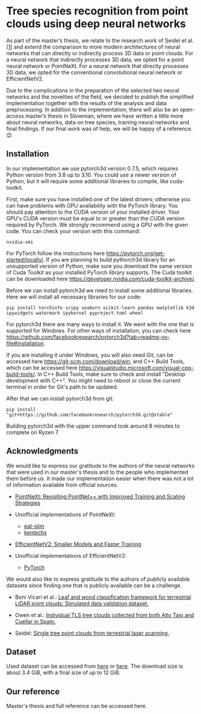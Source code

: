# Tree species recognition from point clouds using deep neural networks

<!-- V okviru magistrska dela se navezujemo na raziskovalno delo Seidel s sodelavci in razširjamo primerjavo na modernejše arhitektur nevronskih mrež, ki lahko posredno ali neposredno obdelajo 3D podatke ali oblakov točk. Za nevronsko mrežo, ki posredno obdeluje 3D podatke smo se odločili za točkovno nevronsko mrežo oz. PointNeXt. Za nevronsko mrežo, ki neposredno obdeluje 3D podatke smo se odločili za navadno konvolucijsko nevronsko mrežo EfficientNetV2. -->

As part of the master’s thesis, we relate to the research work of Seidel et al. [[1](https://doi.org/10.3389/fpls.2021.635440)] and extend the comparison to more modern architectures of neural networks that can directly or indirectly process 3D data or point clouds. For a neural network that indirectly processes 3D data, we opted for a point neural network or PointNeXt. For a neural network that directly processes 3D data, we opted for the conventional convolutional neural network or EfficientNetV2.

<!-- Zaradi zapletov pri pripravi izbranih dveh nevronskih mrež in novosti področja, smo se odločili, da objavimo poenostavljeni implementaciji skupaj z rezultati analize in predobdelave podatkov. Poleg implementacije bo na voljo tudi prosto dostopno magistrsko delo v slovenske jeziku, kjer smo zapisali malo več o nevronskih mrežah, podatkih o drevesnih vrstah, učenju samih nevronskih mrež in zaključnih ugotovitvah. V primeru, da vam je naše zaključno delo prišlo prav, bomo veseli reference. -->

Due to the complications in the preparation of the selected two neural networks and the novelties of the field, we decided to publish the simplified implementation together with the results of the analysis and data preprocessing. In addition to the implementation, there will also be an open-access master’s thesis in Slovenian, where we have written a little more about neural networks, data on tree species, training neural networks and final findings. If our final work was of help, we will be happy of a reference. 😊

## Installation

In our implementation we use pytorch3d version 0.7.5, which requires Python version from 3.8 up to 3.10. You could use a newer version of Python, but it will require some additional libraries to compile, like cuda-toolkit.

<!-- Pri naši implementaciji uporabljamo različico pytorch3d 0.7.5, ki zahteva različico Python od 3.8 do 3.10. Lahko uporabite novejšo različico Pythona, vendar bo za prevajanje potrebnih nekaj dodatnih knjižnic, npr. cuda-toolkit. -->

First, make sure you have installed one of the latest drivers; otherwise you can have problems with GPU availability with the PyTorch library. You should pay attention to the CUDA version of your installed driver. Your GPU's CUDA version must be equal to or greater than the CUDA version required by PyTorch. We strongly recommend using a GPU with the given code. You can check your version with this command:

<!-- Najprej se prepričajte, da ste namestili enega od najnovejših gonilnikov; v nasprotnem primeru imate lahko težave z razpoložljivostjo GPU-ja s knjižnico PyTorch. Bodite pozorni na nameščenega različico CUDA gonilnika. CUDA različica vašega GPU-ja mora biti enaka ali večja od različice CUDA, ki jo zahteva PyTorch. Priporočamo uporabo GPU-ja z dano kodo. Svojo različico lahko preverite s tem ukazom: -->

    nvidia-smi

For PyTorch follow the instructions here https://pytorch.org/get-started/locally/. If you are planning to build pythorch3d library for an unsupported version of Python, make sure you download the same version of Cuda Toolkit as your installed PyTorch library supports. The Cuda toolkit can be downloaded here https://developer.nvidia.com/cuda-toolkit-archive/.

<!-- Za PyTorch sledite navodilom tukaj https://pytorch.org/get-started/locally/. Če nameravate zgraditi knjižnico pythorch3d za nepodprto različico Pythona, se prepričajte, da ste prenesli isto različico Cuda Toolkita, kot jo podpira nameščena knjižnica PyTorch. Komplet orodij Cuda lahko prenesete tukaj https://developer.nvidia.com/cuda-toolkit-archive/. -->

Before we can install pytorch3d we need to install some additional libraries. Here we will install all necessary libraries for our code:

<!-- Preden lahko namestimo pytorch3d, moramo namestiti nekaj dodatnih knjižnic. Tukaj bomo namestili vse potrebne knjižnice za našo kodo: -->

    pip install torchinfo scipy seaborn scikit-learn pandas matplotlib k3d ipywidgets watermark ipykernel pyproject.toml wheel

For pytorch3d there are many ways to install it. We went with the one that is supported for Windows. For other ways of installation, you can check here https://github.com/facebookresearch/pytorch3d?tab=readme-ov-file#installation.

<!-- Za pytorch3d obstaja veliko načinov za namestitev. Šli smo s tistim, ki je podprt za Windows. Za druge načine namestitve lahko preverite tukaj https://github. com/facebookresearch/pytorch3d?tab=readme-ov-file#installation. -->

If you are installing it under Windows, you will also need Git, can be accessed here https://git-scm.com/download/win, and C++ Build Tools, which can be accessed here https://visualstudio.microsoft.com/visual-cpp-build-tools/. In C++ Build Tools, make sure to check and install "Desktop development with C++". You might need to reboot or close the current terminal in order for Git's path to be updated.

<!-- Če ga nameščate v operacijski sistem Windows, boste potrebovali tudi Git, do katerega lahko dostopate tukaj https://git-scm.com/download/win, in orodja za gradnjo C ++, do katerih lahko dostopate tukaj https://visualstudio.microsoft.com/visual-cpp-build-tools/. V orodjih C ++ Build preverite in namestite Desktop development with C++«. Morda boste morali znova zagnati ali zapreti trenutni terminal, da bo pot Git posodobljena. -->

After that we can install pytorch3d from git:

<!-- Po tem lahko namestimo pytorch3d iz git: -->

    pip install "git+https://github.com/facebookresearch/pytorch3d.git@stable"

Building pytorch3d with the upper command took around 8 minutes to complete on Ryzen 7.

<!-- Gradnja knjižnice pytorch3d je z zgornjim ukazom na sistemu z Ryzen 7 trajala približno 8 minut. -->

## Acknowledgments

We would like to express our gratitude to the authors of the neural networks that were used in our master's thesis and to the people who implemented them before us. It made our implementation easier when there was not a lot of information available from official sources.

- [PointNeXt: Revisiting PointNet++ with Improved Training and Scaling Strategies](https://doi.org/10.48550/arXiv.2206.04670)

- Unofficial implementations of PointNeXt:
    - [eat-slim](https://github.com/eat-slim/PointNeXt_pure_python)
    - [kentechx](https://github.com/kentechx/pointnext)

- [EfficientNetV2: Smaller Models and Faster Training](https://doi.org/10.48550/arXiv.2104.00298)

- Unofficial implementations of EfficientNetV2:
    - [PyTorch](https://github.com/pytorch/vision/blob/main/torchvision/models/efficientnet.py)

We would also like to express gratitude to the authors of publicly available datasets since finding one that is publicly available can be a challenge.

- Boni Vicari et al.: [Leaf and wood classification framework for terrestrial LiDAR point clouds: Simulated data validation dataset.](https://doi.org/10.5281/zenodo.1324158)

- Owen et al.: [Individual TLS tree clouds collected from both Alto Tajo and Cuellar in Spain.](https://doi.org/10.5281/zenodo.6962717)

- Seidel: [Single tree point clouds from terrestrial laser scanning.](https://doi.org/10.25625/FOHUJM)

## Dataset

Used dataset can be accessed from [here](https://e.pcloud.link/publink/show?code=XZPHjTZgj6bF6qjWJhfHDqAgQS2fJbycXLV) or [here](https://www.mediafire.com/file/4wgw4cb2n9g4nz1/archive.tar.gz/file). The download size is about 3.4 GiB, with a final size of up to 12 GiB.

## Our reference

Master's thesis and full reference can be accessed here.